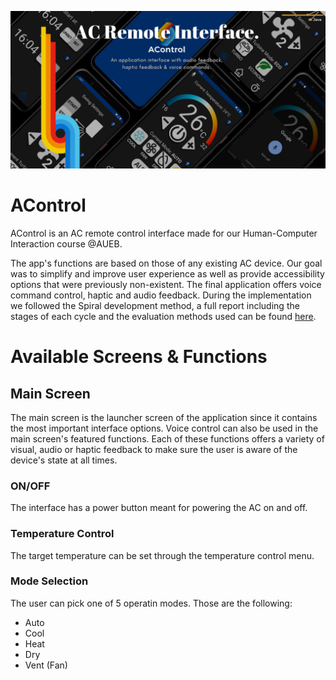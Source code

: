 ![AControl Banner](./AControl.png)

# AControl
AControl is an AC remote control interface made for our Human-Computer Interaction course @AUEB. 

The app's functions are based on those of any existing AC device. Our goal was to simplify and improve user experience as well as provide accessibility options that were previously non-existent. The final application offers voice command control, haptic and audio feedback. During the implementation we followed the Spiral development method, a full report including the stages of each cycle and the evaluation methods used can be found [here](./report.pdf). 

# Available Screens & Functions

## Main Screen
The main screen is the launcher screen of the application since it contains the most important interface options. Voice control can also be used in the main screen's featured functions. Each of these functions offers a variety of visual, audio or haptic feedback to make sure the user is aware of the device's state at all times.

### ON/OFF
The interface has a power button meant for powering the AC on and off.

### Temperature Control
The target temperature can be set through the temperature control menu.

### Mode Selection
The user can pick one of 5 operatin modes. Those are the following:
- Auto
- Cool
- Heat
- Dry
- Vent (Fan)
